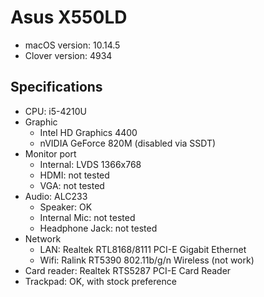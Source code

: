 # Asus X550LD

- macOS version: 10.14.5
- Clover version: 4934

## Specifications

- CPU: i5-4210U
- Graphic
  - Intel HD Graphics 4400
  - nVIDIA GeForce 820M (disabled via SSDT)
- Monitor port
  - Internal: LVDS 1366x768
  - HDMI: not tested
  - VGA: not tested
- Audio: ALC233
  - Speaker: OK
  - Internal Mic: not tested
  - Headphone Jack: not tested
- Network
  - LAN: Realtek RTL8168/8111 PCI-E Gigabit Ethernet
  - Wifi: Ralink RT5390 802.11b/g/n Wireless (not work)
- Card reader: Realtek RTS5287 PCI-E Card Reader
- Trackpad: OK, with stock preference
